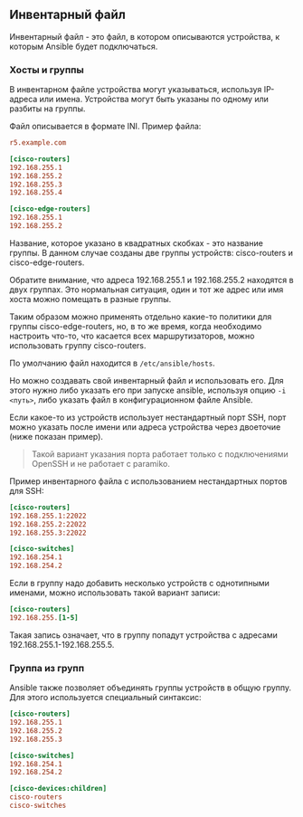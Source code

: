 ## Инвентарный файл

Инвентарный файл - это файл, в котором описываются устройства, к которым Ansible будет подключаться.


### Хосты и группы
В инвентарном файле устройства могут указываться, используя IP-адреса или имена.
Устройства могут быть указаны по одному или разбиты на группы.

Файл описывается в формате INI. Пример файла:
```ini
r5.example.com

[cisco-routers]
192.168.255.1
192.168.255.2
192.168.255.3
192.168.255.4

[cisco-edge-routers]
192.168.255.1
192.168.255.2
```

Название, которое указано в квадратных скобках - это название группы.
В данном случае созданы две группы устройств: cisco-routers и cisco-edge-routers.

Обратите внимание, что адреса 192.168.255.1 и 192.168.255.2 находятся в двух группах.
Это нормальная ситуация, один и тот же адрес или имя хоста можно помещать в разные группы.

Таким образом можно применять отдельно какие-то политики для группы cisco-edge-routers, но, в то же время, когда необходимо настроить что-то, что касается всех маршрутизаторов, можно использовать группу cisco-routers.


По умолчанию файл находится в ```/etc/ansible/hosts```.

Но можно создавать свой инвентарный файл и использовать его.
Для этого нужно либо указать его при запуске ansible, используя опцию ```-i <путь>```, либо указать файл в конфигурационном файле Ansible.

Если какое-то из устройств использует нестандартный порт SSH,
порт можно указать после имени или адреса устройства через двоеточие (ниже показан пример).

> Такой вариант указания порта работает только с подключениями OpenSSH и не работает с paramiko.

Пример инвентарного файла с использованием нестандартных портов для SSH:
```ini
[cisco-routers]
192.168.255.1:22022
192.168.255.2:22022
192.168.255.3:22022

[cisco-switches]
192.168.254.1
192.168.254.2
```

Если в группу надо добавить несколько устройств с однотипными именами, можно использовать такой вариант записи:
```ini
[cisco-routers]
192.168.255.[1-5]
```

Такая запись означает, что в группу попадут устройства с адресами 192.168.255.1-192.168.255.5.

### Группа из групп

Ansible также позволяет объединять группы устройств в общую группу. Для этого используется специальный синтаксис:
```ini
[cisco-routers]
192.168.255.1
192.168.255.2
192.168.255.3

[cisco-switches]
192.168.254.1
192.168.254.2

[cisco-devices:children]
cisco-routers
cisco-switches
```

